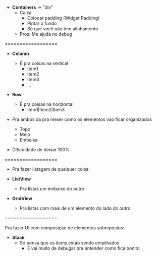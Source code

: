 - **Containers** -> "div"
    - Caixa 
        - Colocar padding (Widget Padding)
        - Pintar o fundo
        - Só que você não tem alinhamento
    - Pros: Me ajuda no debug

==================

- **Column**
    - É pra coisas na vertical
        - Item1
        - Item2
        - Item3
        - ...
- **Row**
    - É pra coisas na horizontal
        - Item1|Item2|Item3

- Pra ambos da pra mexer como os elementos vão ficar organizados
    - Topo
    - Meio
    - Embaixa
- Dificuldade de deixar 100%

==================
- Pra fazer listagem de qualquer coisa:

- **ListView**
  - Pra listas um embaixo do outro

- **GridView**
  - Pra listas com mais de um elemento do lado do outro

==================

Pra fazer UI com composição de elementos sobrepostos:
- **Stack**
  - Só pensa que os items estão sendo empilhados
    - E vai muito de debugar pra entender como fica bonito
